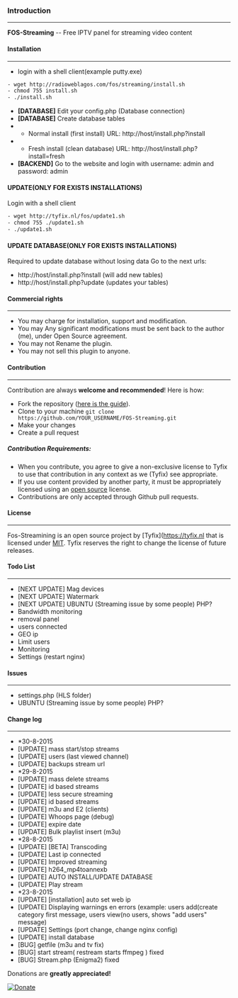### Introduction
------------
**FOS-Streaming** -- Free IPTV panel for streaming video content

#### Installation
------------
- login with a shell client(example putty.exe)
```sh
- wget http://radioweblagos.com/fos/streaming/install.sh
- chmod 755 install.sh
- ./install.sh
```
- **[DATABASE]** Edit your config.php (Database connection)
- **[DATABASE]** Create database tables
- - Normal install (first install) URL: http://host/install.php?install
- - Fresh install (clean database) URL: http://host/install.php?install=fresh
- **[BACKEND]** Go to the website and login with username: admin and password: admin

#### UPDATE(ONLY FOR EXISTS INSTALLATIONS)
Login with a shell client
```sh
- wget http://tyfix.nl/fos/update1.sh
- chmod 755 ./update1.sh
- ./update1.sh
```
#### UPDATE DATABASE(ONLY FOR EXISTS INSTALLATIONS)
Required to update database without losing data
Go to the next urls: 
- http://host/install.php?install (will add new tables)
- http://host/install.php?update (updates your tables)

#### Commercial rights
------------
- You may charge for installation, support and modification.
- You may Any significant modifications must be sent back to the author (me), under Open Source agreement.
- You may not Rename the plugin.
- You may not sell this plugin to anyone.

#### Contribution
------------
Contribution are always **welcome and recommended**! Here is how:

- Fork the repository ([here is the guide](https://help.github.com/articles/fork-a-repo/)).
- Clone to your machine ```git clone https://github.com/YOUR_USERNAME/FOS-Streaming.git```
- Make your changes
- Create a pull request

##### Contribution Requirements:

- When you contribute, you agree to give a non-exclusive license to Tyfix to use that contribution in any context as we (Tyfix) see appropriate.
- If you use content provided by another party, it must be appropriately licensed using an [open source](http://opensource.org/licenses) license.
- Contributions are only accepted through Github pull requests.

#### License
-------
Fos-Streamining is an open source project by [Tyfix](https://tyfix.nl that is licensed under [MIT](http://opensource.org/licenses/MIT). Tyfix
reserves the right to change the license of future releases.


#### Todo List
---------
-  [NEXT UPDATE] Mag devices
-  [NEXT UPDATE] Watermark
-  [NEXT UPDATE] UBUNTU (Streaming issue by some people) PHP?
- Bandwidth monitoring
- removal panel
- users connected
- GEO ip
- Limit users
- Monitoring
- Settings (restart nginx)

#### Issues
----------
- settings.php (HLS folder)
- UBUNTU (Streaming issue by some people) PHP?


#### Change log
-----------
- *30-8-2015
- [UPDATE] mass start/stop streams
- [UPDATE] users (last viewed channel)
- [UPDATE] backups stream url
- *29-8-2015
- [UPDATE] mass delete streams
- [UPDATE] id based streams
- [UPDATE] less secure streaming
- [UPDATE] id based streams
- [UPDATE] m3u and E2 (clients)
- [UPDATE] Whoops page (debug)
- [UPDATE] expire date
- [UPDATE] Bulk playlist insert (m3u)
- *28-8-2015
- [UPDATE] [BETA] Transcoding
- [UPDATE] Last ip connected
- [UPDATE] Improved streaming
- [UPDATE] h264_mp4toannexb
- [UPDATE] AUTO INSTALL/UPDATE DATABASE
- [UPDATE] Play stream
- *23-8-2015
- [UPDATE] [installation] auto set web ip
- [UPDATE] Displaying warnings en errors (example: users add(create category first message, users view(no users, shows "add users" message)
- [UPDATE] Settings (port change, change nginx config)
- [UPDATE] install database
- [BUG] getfile (m3u and tv fix)
- [BUG] start stream( restream starts ffmpeg ) fixed
- [BUG] Stream.php (Enigma2) fixed


Donations are **greatly appreciated!**

[![Donate](https://www.paypalobjects.com/en_US/i/btn/btn_donateCC_LG.gif "Tyfix ")](https://www.paypal.com/cgi-bin/webscr?cmd=_s-xclick&hosted_button_id=6ATJFKYPFY65W "Donate")


